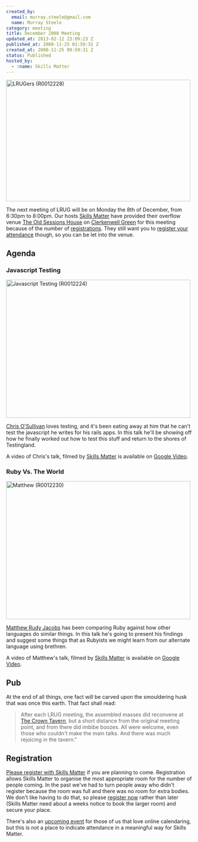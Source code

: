 ```yaml
--- 
created_by: 
  email: murray.steele@gmail.com
  name: Murray Steele
category: meeting
title: December 2008 Meeting
updated_at: 2013-02-12 23:09:23 Z
published_at: 2008-11-25 01:59:31 Z
created_at: 2008-11-25 09:59:31 Z
status: Published
hosted_by:
  - :name: Skills Matter
---
```


<a href="http://www.flickr.com/photos/snowblink/3095342287/" title="LRUGers (R0012228) by snowblink, on Flickr"><img src="http://farm4.static.flickr.com/3141/3095342287_f270a0604d.jpg" width="500" height="330" alt="LRUGers (R0012228)" /></a>

The next meeting of LRUG will be on Monday the 8th of December, from 6:30pm to 8:00pm.  Our hosts [Skills Matter](http://skillsmatter.com/) have provided their overflow venue [The Old Sessions House](http://www.sessionshouse.com/) on [Clerkenwell Green](http://tinyurl.com/5qfpkc) for this meeting because of the number of <a href="#dec08registration">registrations</a>.  They still want you to <a href="#dec08registration">register your attendance</a> though, so you can be let into the venue.

Agenda
------

### Javascript Testing

<a href="http://www.flickr.com/photos/snowblink/3096183040/" title="Javascript Testing (R0012224) by snowblink, on Flickr"><img src="http://farm4.static.flickr.com/3117/3096183040_a5ca82112f.jpg" width="500" height="375" alt="Javascript Testing (R0012224)" /></a>

[Chris O'Sullivan](http://thechrisoshow.com/) loves testing, and it's been eating away at him that he can't test the javascript he writes for his rails apps.  In this talk he'll be showing off how he finally worked out how to test this stuff and return to the shores of Testingland.

A video of Chris's talk, filmed by [Skills Matter](http://skillsmatter.com/podcast/ajax-ria/javascript-testing) is available on [Google Video](http://video.google.com/videoplay?docid=3708135635111089912&hl=en).

### Ruby Vs. The World

<a href="http://www.flickr.com/photos/snowblink/3096183996/" title="Matthew (R0012230) by snowblink, on Flickr"><img src="http://farm4.static.flickr.com/3060/3096183996_52994ea89b.jpg" width="500" height="375" alt="Matthew (R0012230)" /></a>

[Matthew Rudy Jacobs](http://matthewrudy.com/) has been comparing Ruby against how other languages do similar things.  In this talk he's going to present his findings and suggest some things that as Rubyists we might learn from our alternate language using brethren.  

A video of Matthew's talk, filmed by [Skills Matter](http://skillsmatter.com/podcast/ajax-ria/ruby-vs-the-world) is available on [Google Video](http://video.google.com/videoplay?docid=134589307988772388&hl=en).

Pub
---

At the end of all things, one fact will be carved upon the smouldering husk that was once this earth.  That fact shall read:

> After each LRUG meeting, the assembled masses did reconvene at [The Crown Tavern](http://fancyapint.com/pubs/pub199.html), 
> but a short distance from the original meeting point, and from there did imbibe boozes.  All were welcome,
> even those who couldn't make the main talks.  And there was much rejoicing in the tavern."

Registration <a name="dec08registration">&nbsp;</a>
---------------------------------------------------

[Please register with Skills Matter](http://skillsmatter.com/event/ajax-ria/lrug-meeting-december) if you are planning to come.  Registration allows Skills Matter to organise the most appropriate room for the number of people coming.  In the past we've had to turn people away who didn't register because the room was full and there was no room for extra bodies.  We don't like having to do that, so please [register now](http://skillsmatter.com/event/ajax-ria/lrug-meeting-december) rather than later (Skills Matter need about a weeks notice to book the larger room) and secure your place.  

There's also an [upcoming event](http://upcoming.yahoo.com/event/1385423/) for those of us that love online calendaring, but this is not a place to indicate attendance in a meaningful way for Skills Matter.
